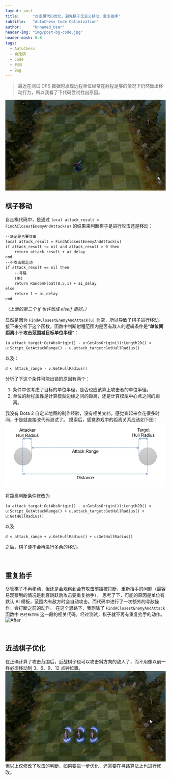 ```yaml
---
layout: post
title: 		"自走棋代码优化，避免棋子无意义移动、重复抬手"
subtitle: 	"AutoChess Code Optimization"
author: 	"Unnamed_User"
header-img: "img/post-bg-code.jpg"
header-mask: 0.8
tags:
  - AutoChess
  - 自走棋
  - Code
  - 代码
  - Bug
---
```


> 最近在测试 DPS 数据时发现远程单位经常在射程足够的情况下仍然做出移动行为，所以我看了下代码尝试找出原因。

![Before](/img/in-post/post-autochess-code-optimization/before.gif)

## 棋子移动

自走棋代码中，是通过 `local attack_result = FindAClosestEnemyAndAttack(u)` 的结果来判断棋子是进行攻击还是移动： 

```
--决定是否要攻击 
local attack_result = FindAClosestEnemyAndAttack(u) 
if attack_result ~= nil and attack_result > 0 then 
	return attack_result + ai_delay 
end 
--不攻击就走动 
if attack_result == nil then 
	--寻路 
	(略) 
	return RandomFloat(0.5,1) + ai_delay
else
	return 1 + ai_delay
end
```
*（上面的第二个 if 也许改成 elseif 更好。）*

显然是因为 `FindAClosestEnemyAndAttack(u)` 为空，所以导致了棋子进行移动。 
接下来分析下这个函数，函数中判断射程范围内是否有敌人的逻辑条件是“**单位间距离**小于**攻击范围减目标单位半径**”： 
```
(u.attack_target:GetAbsOrigin() - u:GetAbsOrigin()):Length2D() < u:Script_GetAttackRange() - u.attack_target:GetHullRadius()
``` 
以及： 
```
d < attack_range - v:GetHullRadius()
```

分析了下这个条件可能出错的原因有两个：
1. 条件中仅考虑了目标的单位半径，是否也应该算上攻击者的单位半径。
2. 单位的射程属性是计算模型边缘之间的距离，还是计算模型中心点之间的距离。

我没有 Dota 2 自定义地图的制作经验，没有相关文档。感觉查起来会花很多时间，于是就直接改代码测试了。 
摸索后，感觉游戏中的距离关系应该如下图： 
![Distance](/img/in-post/post-autochess-code-optimization/range.jpg)

将距离判断条件修改为 
```
(u.attack_target:GetAbsOrigin() - u:GetAbsOrigin()):Length2D() < u:Script_GetAttackRange() + u.attack_target:GetHullRadius() + u:GetHullRadius()
``` 
以及 
```
d < attack_range + v:GetHullRadius() + u:GetHullRadius()
``` 
之后，棋子便不会再进行多余的移动。

　

## 重复抬手

尽管棋子不再移动，但还是会观察到会有攻击前摇被打断，重新抬手的问题（最容易观察到的情况是刺客跳跃后攻击要重复抬手）。 
思考了下，可能的原因是单位有默认 AI 模板，范围内有敌方时会自动攻击。而代码中进行了一次额外的寻敌操作，会打断之前的动作。 
在这个思路下，我删除了 `FindAClosestEnemyAndAttack` 函数中 `已经有目标` 这一段的相关代码。经过测试，棋子就不再有重复抬手的动作。
![After](/img/in-post/post-autochess-code-optimization/after.gif)

　

## 近战棋子优化

在正确计算了攻击范围后，近战棋子也可以攻击斜方向的敌人了，而不用像以前一样必须移动到 3、6、9、12 点钟位置。 
![Before](/img/in-post/post-autochess-code-optimization/melee.gif)
但以上仅修改了攻击的判断，如果要进一步优化，还需要在寻路算法上也进行修改。